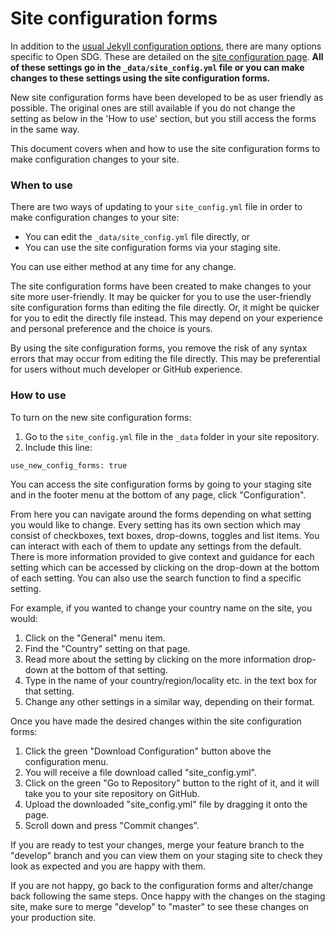 <h1>Site configuration forms</h1>

In addition to the [usual Jekyll configuration options](https://jekyllrb.com/docs/configuration/), there are many options specific to Open SDG. These are detailed on the [site configuration page](configuration.md). **All of these settings go in the `_data/site_config.yml` file or you can make changes to these settings using the site configuration forms.**

New site configuration forms have been developed to be as user friendly as possible. The original ones are still available if you do not change the setting as below in the 'How to use' section, but you still access the forms in the same way.

This document covers when and how to use the site configuration forms to make configuration changes to your site.

### When to use

There are two ways of updating to your `site_config.yml` file in order to make configuration changes to your site: 

* You can edit the `_data/site_config.yml` file directly, or 
* You can use the site configuration forms via your staging site.
  
You can use either method at any time for any change. 

The site configuration forms have been created to make changes to your site more user-friendly. It may be quicker for you to use the user-friendly site configuration forms than editing the file directly. Or, it might be quicker for you to edit the directly file instead. This may depend on your experience and personal preference and the choice is yours.

By using the site configuration forms, you remove the risk of any syntax errors that may occur from editing the file directly. This may be preferential for users without much developer or GitHub experience. 

### How to use

To turn on the new site configuration forms:
1. Go to the `site_config.yml` file in the `_data` folder in your site repository.
2. Include this line:
```
use_new_config_forms: true
```
You can access the site configuration forms by going to your staging site and in the footer menu at the bottom of any page, click "Configuration".

From here you can navigate around the forms depending on what setting you would like to change. Every setting has its own section which may consist of checkboxes, text boxes, drop-downs, toggles and list items. You can interact with each of them to update any settings from the default. There is more information provided to give context and guidance for each setting which can be accessed by clicking on the drop-down at the bottom of each setting. You can also use the search function to find a specific setting.

For example, if you wanted to change your country name on the site, you would: 

1. Click on the "General" menu item.
1. Find the "Country" setting on that page.
1. Read more about the setting by clicking on the more information drop-down at the bottom of that setting.
1. Type in the name of your country/region/locality etc. in the text box for that setting.
1. Change any other settings in a similar way, depending on their format.

Once you have made the desired changes within the site configuration forms:

1. Click the green "Download Configuration" button above the configuration menu.  
1. You will receive a file download called "site_config.yml". 
1. Click on the green "Go to Repository" button to the right of it, and it will take you to your site repository on GitHub.
1. Upload the downloaded "site_config.yml" file by dragging it onto the page.
1. Scroll down and press "Commit changes".

If you are ready to test your changes, merge your feature branch to the "develop" branch and you can view them on your staging site to check they look as expected and you are happy with them. 

If you are not happy, go back to the configuration forms and alter/change back following the same steps. Once happy with the changes on the staging site, make sure to merge "develop" to "master" to see these changes on your production site.
   
